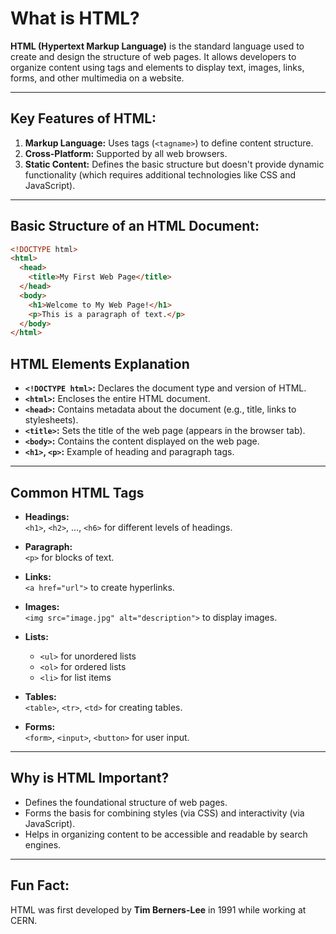 # What is HTML?

**HTML (Hypertext Markup Language)** is the standard language used to create and design the structure of web pages. It allows developers to organize content using tags and elements to display text, images, links, forms, and other multimedia on a website.

---

## **Key Features of HTML:**
1. **Markup Language:** Uses tags (`<tagname>`) to define content structure.
2. **Cross-Platform:** Supported by all web browsers.
3. **Static Content:** Defines the basic structure but doesn't provide dynamic functionality (which requires additional technologies like CSS and JavaScript).

---

## **Basic Structure of an HTML Document:**
```html
<!DOCTYPE html>
<html>
  <head>
    <title>My First Web Page</title>
  </head>
  <body>
    <h1>Welcome to My Web Page!</h1>
    <p>This is a paragraph of text.</p>
  </body>
</html>
```
## **HTML Elements Explanation**

- **`<!DOCTYPE html>`:** Declares the document type and version of HTML.
- **`<html>`:** Encloses the entire HTML document.
- **`<head>`:** Contains metadata about the document (e.g., title, links to stylesheets).
- **`<title>`:** Sets the title of the web page (appears in the browser tab).
- **`<body>`:** Contains the content displayed on the web page.
- **`<h1>`, `<p>`:** Example of heading and paragraph tags.

---

## **Common HTML Tags**

- **Headings:**  
  `<h1>`, `<h2>`, ..., `<h6>` for different levels of headings.
  
- **Paragraph:**  
  `<p>` for blocks of text.
  
- **Links:**  
  `<a href="url">` to create hyperlinks.
  
- **Images:**  
  `<img src="image.jpg" alt="description">` to display images.
  
- **Lists:**  
  - `<ul>` for unordered lists  
  - `<ol>` for ordered lists  
  - `<li>` for list items
  
- **Tables:**  
  `<table>`, `<tr>`, `<td>` for creating tables.
  
- **Forms:**  
  `<form>`, `<input>`, `<button>` for user input.

---

## **Why is HTML Important?**

- Defines the foundational structure of web pages.
- Forms the basis for combining styles (via CSS) and interactivity (via JavaScript).
- Helps in organizing content to be accessible and readable by search engines.

---

## **Fun Fact:**  
HTML was first developed by **Tim Berners-Lee** in 1991 while working at CERN.

